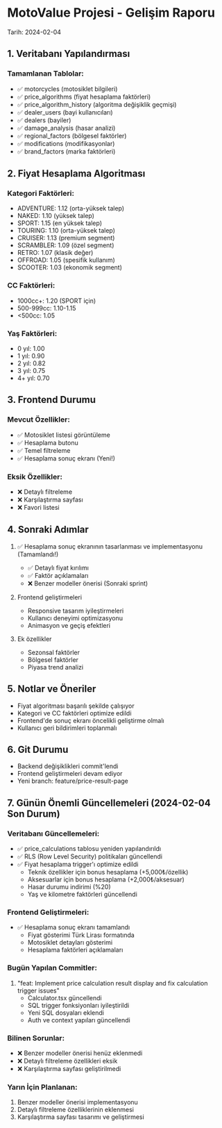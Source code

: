 # MotoValue Projesi - Gelişim Raporu
Tarih: 2024-02-04

## 1. Veritabanı Yapılandırması
### Tamamlanan Tablolar:
- ✅ motorcycles (motosiklet bilgileri)
- ✅ price_algorithms (fiyat hesaplama faktörleri)
- ✅ price_algorithm_history (algoritma değişiklik geçmişi)
- ✅ dealer_users (bayi kullanıcıları)
- ✅ dealers (bayiler)
- ✅ damage_analysis (hasar analizi)
- ✅ regional_factors (bölgesel faktörler)
- ✅ modifications (modifikasyonlar)
- ✅ brand_factors (marka faktörleri)

## 2. Fiyat Hesaplama Algoritması
### Kategori Faktörleri:
- ADVENTURE: 1.12 (orta-yüksek talep)
- NAKED: 1.10 (yüksek talep)
- SPORT: 1.15 (en yüksek talep)
- TOURING: 1.10 (orta-yüksek talep)
- CRUISER: 1.13 (premium segment)
- SCRAMBLER: 1.09 (özel segment)
- RETRO: 1.07 (klasik değer)
- OFFROAD: 1.05 (spesifik kullanım)
- SCOOTER: 1.03 (ekonomik segment)

### CC Faktörleri:
- 1000cc+: 1.20 (SPORT için)
- 500-999cc: 1.10-1.15
- <500cc: 1.05

### Yaş Faktörleri:
- 0 yıl: 1.00
- 1 yıl: 0.90
- 2 yıl: 0.82
- 3 yıl: 0.75
- 4+ yıl: 0.70

## 3. Frontend Durumu
### Mevcut Özellikler:
- ✅ Motosiklet listesi görüntüleme
- ✅ Hesaplama butonu
- ✅ Temel filtreleme
- ✅ Hesaplama sonuç ekranı (Yeni!)

### Eksik Özellikler:
- ❌ Detaylı filtreleme
- ❌ Karşılaştırma sayfası
- ❌ Favori listesi

## 4. Sonraki Adımlar
1. ✅ Hesaplama sonuç ekranının tasarlanması ve implementasyonu (Tamamlandı!)
   - ✅ Detaylı fiyat kırılımı
   - ✅ Faktör açıklamaları
   - ❌ Benzer modeller önerisi (Sonraki sprint)

2. Frontend geliştirmeleri
   - Responsive tasarım iyileştirmeleri
   - Kullanıcı deneyimi optimizasyonu
   - Animasyon ve geçiş efektleri

3. Ek özellikler
   - Sezonsal faktörler
   - Bölgesel faktörler
   - Piyasa trend analizi

## 5. Notlar ve Öneriler
- Fiyat algoritması başarılı şekilde çalışıyor
- Kategori ve CC faktörleri optimize edildi
- Frontend'de sonuç ekranı öncelikli geliştirme olmalı
- Kullanıcı geri bildirimleri toplanmalı

## 6. Git Durumu
- Backend değişiklikleri commit'lendi
- Frontend geliştirmeleri devam ediyor
- Yeni branch: feature/price-result-page

## 7. Günün Önemli Güncellemeleri (2024-02-04 Son Durum)
### Veritabanı Güncellemeleri:
- ✅ price_calculations tablosu yeniden yapılandırıldı
- ✅ RLS (Row Level Security) politikaları güncellendi
- ✅ Fiyat hesaplama trigger'ı optimize edildi
  - Teknik özellikler için bonus hesaplama (+5,000₺/özellik)
  - Aksesuarlar için bonus hesaplama (+2,000₺/aksesuar)
  - Hasar durumu indirimi (%20)
  - Yaş ve kilometre faktörleri güncellendi

### Frontend Geliştirmeleri:
- ✅ Hesaplama sonuç ekranı tamamlandı
  - Fiyat gösterimi Türk Lirası formatında
  - Motosiklet detayları gösterimi
  - Hesaplama faktörleri açıklamaları

### Bugün Yapılan Commitler:
1. "feat: Implement price calculation result display and fix calculation trigger issues"
   - Calculator.tsx güncellendi
   - SQL trigger fonksiyonları iyileştirildi
   - Yeni SQL dosyaları eklendi
   - Auth ve context yapıları güncellendi

### Bilinen Sorunlar:
- ❌ Benzer modeller önerisi henüz eklenmedi
- ❌ Detaylı filtreleme özellikleri eksik
- ❌ Karşılaştırma sayfası geliştirilmedi

### Yarın İçin Planlanan:
1. Benzer modeller önerisi implementasyonu
2. Detaylı filtreleme özelliklerinin eklenmesi
3. Karşılaştırma sayfası tasarımı ve geliştirmesi